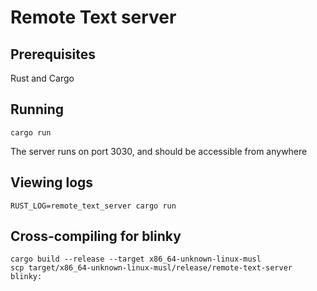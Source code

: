 # Remote Text server

## Prerequisites

Rust and Cargo

## Running

```
cargo run
```

The server runs on port 3030, and should be accessible from anywhere

## Viewing logs

```
RUST_LOG=remote_text_server cargo run
```

## Cross-compiling for blinky

```
cargo build --release --target x86_64-unknown-linux-musl
scp target/x86_64-unknown-linux-musl/release/remote-text-server blinky:
```

